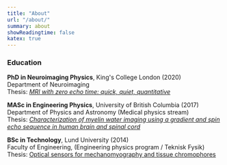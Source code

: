 ```yaml
---
title: "About"
url: "/about/"
summary: about
showReadingtime: false
katex: true
---
```



### Education
**PhD in Neuroimaging Physics**, King's College London (2020)  
Department of Neuroimaging    
Thesis: [_MRI with zero echo time: quick, quiet, quantitative_](https://ethos.bl.uk/OrderDetails.do?uin=uk.bl.ethos.810881)
        

**MASc in Engineering Physics**, University of British Columbia (2017)  
Department of Physics and Astronomy (Medical physics stream)  
Thesis: [_Characterization of myelin water imaging using a gradient and spin echo sequence in human brain and spinal cord_](https://open.library.ubc.ca/cIRcle/collections/ubctheses/24/items/1.0228626)


**BSc in Technology**, Lund University (2014)  
Faculty of Engineering, (Engineering physics program / Teknisk Fysik)  
Thesis: [Optical sensors for mechanomyography and tissue chromophores](https://lup.lub.lu.se/student-papers/search/publication/4238291)